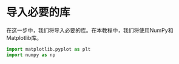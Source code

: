 # 导入必要的库

在这一步中，我们将导入必要的库。在本教程中，我们将使用NumPy和Matplotlib库。

```python
import matplotlib.pyplot as plt
import numpy as np
```
